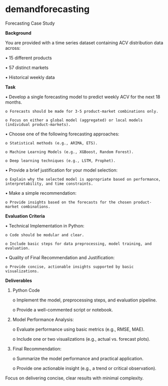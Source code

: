 # demandforecasting

Forecasting Case Study

**Background**

You are provided with a time series dataset containing ACV distribution data across:

• 15 different products

• 57 distinct markets

• Historical weekly data

**Task**

• Develop a single forecasting model to predict weekly ACV for the next 18 months.

    o Forecasts should be made for 3-5 product-market combinations only.

    o Focus on either a global model (aggregated) or local models (individual product-markets).


• Choose one of the following forecasting approaches:

    o Statistical methods (e.g., ARIMA, ETS).

    o Machine Learning Models (e.g., XGBoost, Random Forest).
    
    o Deep learning techniques (e.g., LSTM, Prophet).

    
• Provide a brief justification for your model selection:

    o Explain why the selected model is appropriate based on performance, interpretability, and time constraints.

    
• Make a simple recommendation:

    o Provide insights based on the forecasts for the chosen product-market combinations.


**Evaluation Criteria**

• Technical Implementation in Python:

    o Code should be modular and clear.
    
    o Include basic steps for data preprocessing, model training, and evaluation. 
    
• Quality of Final Recommendation and Justification:

    o Provide concise, actionable insights supported by basic visualizations.

**Deliverables**

1. Python Code
   
   o Implement the model, preprocessing steps, and evaluation pipeline.

   o Provide a well-commented script or notebook.

   
2. Model Performance Analysis:
   
    o Evaluate performance using basic metrics (e.g., RMSE, MAE).
   
    o Include one or two visualizations (e.g., actual vs. forecast plots).
   
4. Final Recommendation:
   
    o Summarize the model performance and practical application.
   
    o Provide one actionable insight (e.g., a trend or critical observation).



Focus on delivering concise, clear results with minimal complexity.
